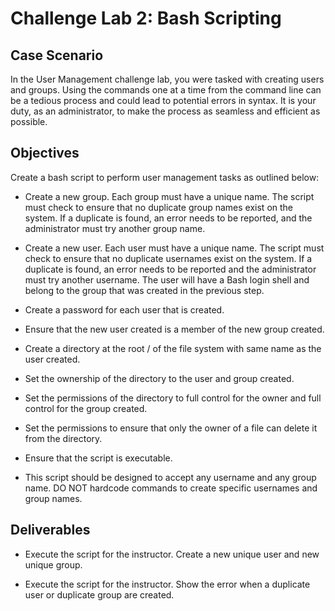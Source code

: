 # Challenge Lab 2: Bash Scripting

## Case Scenario

In the User Management challenge lab, you were tasked with creating users and groups. Using the commands one at a time from the command line can be a tedious process and could lead to potential errors in syntax. It is your duty, as an administrator, to make the process as seamless and efficient as possible.

## Objectives

Create a bash script to perform user management tasks as outlined below:

* Create a new group. Each group must have a unique name. The script must check to ensure that no duplicate group names exist on the system. If a duplicate is found, an error needs to be reported, and the administrator must try another group name.

* Create a new user. Each user must have a unique name. The script must check to ensure that no duplicate usernames exist on the system. If a duplicate is found, an error needs to be reported and the administrator must try another username. The user will have a Bash login shell and belong to the group that was created in the previous step.

* Create a password for each user that is created.

* Ensure that the new user created is a member of the new group created.

* Create a directory at the root / of the file system with same name as the user created.

* Set the ownership of the directory to the user and group created.

* Set the permissions of the directory to full control for the owner and full control for the group created.

* Set the permissions to ensure that only the owner of a file can delete it from the directory.

* Ensure that the script is executable.

* This script should be designed to accept any username and any group name. DO NOT hardcode commands to create specific usernames and group names.

## Deliverables

* Execute the script for the instructor. Create a new unique user and new unique group.

* Execute the script for the instructor. Show the error when a duplicate user or duplicate group are created.
